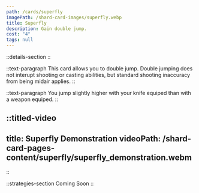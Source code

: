 ```yaml
---
path: /cards/superfly
imagePath: /shard-card-images/superfly.webp
title: Superfly
description: Gain double jump.
cost: "4"
tags: null
---
```


::details-section
::

::text-paragraph
This card allows you to double jump. Double jumping does not interupt shooting or casting abilities, but standard shooting inaccuracy from being midair applies.
::

::text-paragraph
You jump slightly higher with your knife equiped than with a weapon equiped.
::

::titled-video
---
title: Superfly Demonstration
videoPath: /shard-card-pages-content/superfly/superfly_demonstration.webm
---
::

::strategies-section
Coming Soon
::

